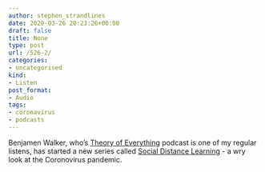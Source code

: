 ```yaml
---
author: stephen_strandlines
date: 2020-03-26 20:23:26+00:00
draft: false
title: None
type: post
url: /526-2/
categories:
- uncategorised
kind:
- Listen
post_format:
- Audio
tags:
- coronavirus
- podcasts
---
```


Benjamen Walker, who’s [Theory of Everything](https://pods.link/gb/i/646537599) podcast is one of my regular listens, has started a new series called [Social Distance Learning](https://theoryofeverythingpodcast.com/2020/03/escape-from-new-york/) - a wry look at the Coronovirus pandemic.
